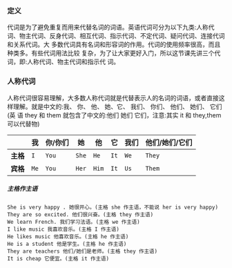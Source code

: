 ### 定义

​	代词是为了避免重复而用来代替名词的词语。英语代词可分为以下九类:人称代词、物主代词、反身代词、相互代词、指示代词、不定代词、疑问代词、连接代词和关系代词。大 多数代词具有名词和形容词的作用。代词的使用频率很高，而且种类多。有些代词用法比较 复杂，为了让大家更好入门，所以这节课先讲三个代词，即:人称代词、物主代词和指示代 词。

### 人称代词

​	人称代词很容易理解，大多数人称代词就是代替表示人的名词的词语，或者直接这样理解。就是中文的:我、 你、 他、 她、它、 我们、 你们、 他们、 她们、 它们(英 语 they 和 them 就包含了中文的:他们 她们 它们，注意:其实 it 和 they,them 可以代替物)

|      | 我   | 你/你们 | 她    | 他   | 它   | 我们 | 他们/她们/它们 |
| ---- | ---- | ------- | ----- | ---- | ---- | ---- | -------------- |
| **主格** | `I`  | `You`   | `She` | `He` | `It` | `We` | `They`         |
| **宾格** | `Me`  | `You`   | `Her` | `Him` | `It` | `Us` | `Them`   |

##### 主格作主语

```
She is very happy . 她很开心。(主格 she 作主语，不能说 her is very happy) 
They are so excited. 他们很兴奋。(主格 they 作主语)
We learn French. 我们学习法语。(主格 we 作主语)
I like music 我喜欢音乐。(主格 I 作主语)
He likes music 他喜欢音乐。(主格 he 作主语)
He is a student 他是学生。(主格 he 作主语)
They are teachers 他们/她们是老师。(主格 they 作主语)
It is cheap 它便宜。(主格 it 作主语)
```

